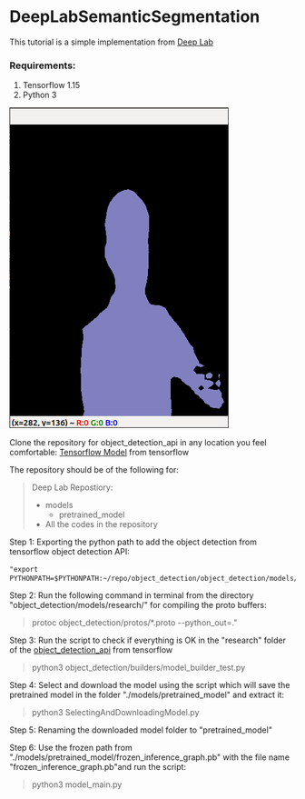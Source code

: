 # DeepLabSemanticSegmentation

This tutorial is a simple implementation from [Deep Lab](https://github.com/tensorflow/models/tree/master/research/deeplab)

### Requirements:
1. Tensorflow 1.15
2. Python 3

<img src="https://github.com/MahimanaGIT/DeepLabSemanticSegmentation/blob/master/images/semantic.png" />

Clone the repository for object_detection_api in any location you feel comfortable: [Tensorflow Model](https://github.com/tensorflow/models) from tensorflow

The repository should be of the following for:
> Deep Lab Repostiory:
>   - models
>        - pretrained_model
>   - All the codes in the repository    

Step 1: Exporting the python path to add the object detection from tensorflow object detection API: 

    "export PYTHONPATH=$PYTHONPATH:~/repo/object_detection/object_detection/models/research/:~/repo/object_detection/object_detection/models/research/slim/"

Step 2: Run the following command in terminal from the directory "object_detection/models/research/" for compiling the proto buffers:

>   protoc object_detection/protos/*.proto --python_out=."

Step 3: Run the script to check if everything is OK in the "research" folder of the [object_detection_api](https://github.com/tensorflow/models) from tensorflow

>   python3 object_detection/builders/model_builder_test.py

Step 4: Select and download the model using the script which will save the pretrained model in the folder "./models/pretrained_model" and extract it:

>   python3 SelectingAndDownloadingModel.py

Step 5: Renaming the downloaded model folder to "pretrained_model"

Step 6: Use the frozen path from "./models/pretrained_model/frozen_inference_graph.pb" with the file name "frozen_inference_graph.pb"and run the script:

>   python3 model_main.py
